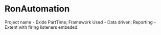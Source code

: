# RonAutomation
Project name - Exide PartTime;
Framework Used - Data driven;
Reporting - Extent with firing listeners embeded
